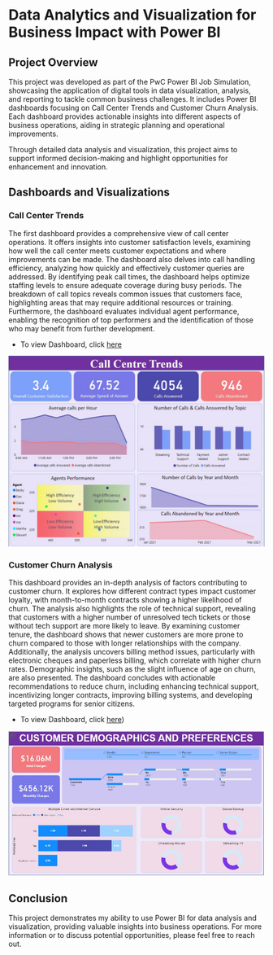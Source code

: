 # Data Analytics and Visualization for Business Impact with Power BI


## Project Overview

This project was developed as part of the PwC Power BI Job Simulation, showcasing the application of digital tools in data visualization, analysis, and reporting to tackle common business challenges. It includes Power BI dashboards focusing on Call Center Trends and Customer Churn Analysis. Each dashboard provides actionable insights into different aspects of business operations, aiding in strategic planning and operational improvements.

Through detailed data analysis and visualization, this project aims to support informed decision-making and highlight opportunities for enhancement and innovation.



## Dashboards and Visualizations

### Call Center Trends
The first dashboard provides a comprehensive view of call center operations. It offers insights into customer satisfaction levels, examining how well the call center meets customer expectations and where improvements can be made. The dashboard also delves into call handling efficiency, analyzing how quickly and effectively customer queries are addressed. By identifying peak call times, the dashboard helps optimize staffing levels to ensure adequate coverage during busy periods. The breakdown of call topics reveals common issues that customers face, highlighting areas that may require additional resources or training. Furthermore, the dashboard evaluates individual agent performance, enabling the recognition of top performers and the identification of those who may benefit from further development.
- To view Dashboard, click [here](https://app.powerbi.com/view?r=eyJrIjoiMTEwNGUxZjEtNjI2OC00ZmE0LTg0MjktMjY2YmM3MDg0MDMwIiwidCI6IjI1Y2UwMjYxLWJiZDYtNDljZC1hMWUyLTU0MjYwODg2ZDE1OSJ9)

![Call Center Trends](https://github.com/Balaji-0-5/Call-Centre-Trend-Analysis-Using-Power-BI/blob/main/Data/call-centre%20trends.jpg)

### Customer Churn Analysis
This dashboard provides an in-depth analysis of factors contributing to customer churn. It explores how different contract types impact customer loyalty, with month-to-month contracts showing a higher likelihood of churn. The analysis also highlights the role of technical support, revealing that customers with a higher number of unresolved tech tickets or those without tech support are more likely to leave. By examining customer tenure, the dashboard shows that newer customers are more prone to churn compared to those with longer relationships with the company. Additionally, the analysis uncovers billing method issues, particularly with electronic cheques and paperless billing, which correlate with higher churn rates. Demographic insights, such as the slight influence of age on churn, are also presented. The dashboard concludes with actionable recommendations to reduce churn, including enhancing technical support, incentivizing longer contracts, improving billing systems, and developing targeted programs for senior citizens.
- To view Dashboard, click [here](https://app.powerbi.com/view?r=eyJrIjoiYTUyOTEyZDYtZDI3Mi00M2RkLWE1N2UtMmVjYWY3MTM2MDM4IiwidCI6IjI1Y2UwMjYxLWJiZDYtNDljZC1hMWUyLTU0MjYwODg2ZDE1OSJ9))

![Customer Demographics and Preferences](https://github.com/Balaji-0-5/Call-Centre-Trend-Analysis-Using-Power-BI/blob/main/Data/customer-demograhics.jpg)



## Conclusion

This project demonstrates my ability to use Power BI for data analysis and visualization, providing valuable insights into business operations. For more information or to discuss potential opportunities, please feel free to reach out.


